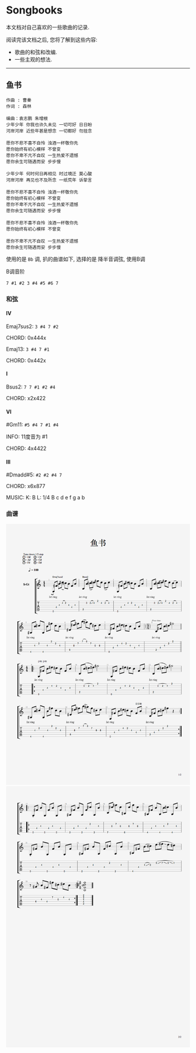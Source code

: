 Songbooks
==========

本文档对自己喜欢的一些歌曲的记录.

阅读完该文档之后, 您将了解到这些内容:

* 歌曲的和弦和改编.
* 一些主观的想法.

--------------------------------------------------------

鱼书
----
```
作曲 : 曹秦
作词 : 森林

编曲：袁志鹏 朱增根
少年少年 你我也许久未见 一切可好 日日盼
河岸河岸 近些年甚是想念 一切都好 勿挂念

愿你不悲不喜不自怜 浊酒一杯敬你先
愿你始终有初心模样 不曾变
愿你不卑不亢不自叹 一生热爱不遗憾
愿你余生可随遇而安 步步慢

少年少年 何时何日再相见 时过境迁 莫心酸
河岸河岸 再见也不及所念 一纸荒年 诉挚言

愿你不悲不喜不自怜 浊酒一杯敬你先
愿你始终有初心模样 不曾变
愿你不卑不亢不自叹 一生热爱不遗憾
愿你余生可随遇而安 步步慢

愿你不悲不喜不自怜 浊酒一杯敬你先
愿你始终有初心模样 不曾变

愿你不卑不亢不自叹 一生热爱不遗憾
愿你余生可随遇而安 步步慢
```

使用的是 `Bb` 调, 扒的曲谱如下, 选择的是 降半音调弦, 使用B调

B调音阶

```
7 #1 #2 3 #4 #5 #6 7
```

### 和弦
#### IV
Emaj7sus2: `3 #4 7 #2`

CHORD: 0x444x

Emaj13: `3 #4 7 #1`

CHORD: 0x442x

#### I
Bsus2: `7 7 #1 #2 #4`

CHORD: x2x422

#### VI
\#Gm11: `#5 #4 7 #1 #4`

INFO: 11度音为 #1

CHORD: 4x4422

#### III
\#Dmadd#5: `#2 #2 #4 7`

CHORD: x6x877

MUSIC:
K: B
L: 1/4
B c d e f g a b

### 曲谱
![HotSpotHeapStructure](https://raw.githubusercontent.com/dengqinghua/roses/master/assets/images/鱼书-part1.png)
![HotSpotHeapStructure](https://raw.githubusercontent.com/dengqinghua/roses/master/assets/images/鱼书-part2.png)
